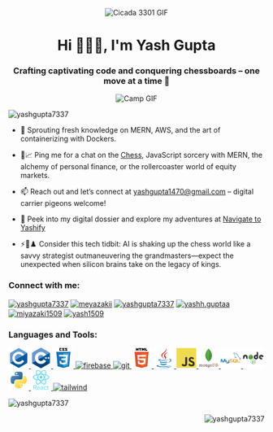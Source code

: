 <!--banner-->
<p align="center">
  <img src="https://uploads-ssl.webflow.com/5993aad954d02c0001d7b10b/6009e6939c69e6d10af36369_BThumb_Cicada_1.gif" alt="Cicada 3301 GIF">
</p>
<!--banner-->

<h1 align="center">Hi 🧑🏻‍💻, I'm Yash Gupta</h1>
<h3 align="center">Crafting captivating code and conquering chessboards – one move at a time 🚀</h3>

<!-- icon start -->
<p align="center">
  <img src="https://user-images.githubusercontent.com/74038190/213866269-5d00981c-7c98-46d7-8a8e-16f462f15227.gif" alt="Camp GIF">
</p>
<!-- icon end -->

<p align="left"> <img src="https://komarev.com/ghpvc/?username=yashgupta7337&label=Profile%20views&color=0e75b6&style=flat" alt="yashgupta7337" /> </p>


- 🌱 Sprouting fresh knowledge on MERN, AWS, and the art of containerizing with Dockers.

- 💬📈 Ping me for a chat on the [Chess](https://www.chess.com/member/docdelta), JavaScript sorcery with MERN, the alchemy of personal finance, or the rollercoaster world of equity markets.

- 📫 Reach out and let’s connect at yashgupta1470@gmail.com – digital carrier pigeons welcome!

- 📄 Peek into my digital dossier and explore my adventures at [Navigate to Yashify](https://yashify-dev.netlify.app/)

- ⚡🧠♟️ Consider this tech tidbit: AI is shaking up the chess world like a savvy strategist outmaneuvering the grandmasters—expect the unexpected when silicon brains take on the legacy of kings. 

<h3 align="left">Connect with me:</h3>
<p align="left">
<a href="https://dev.to/yashgupta7337" target="blank"><img align="center" src="https://raw.githubusercontent.com/rahuldkjain/github-profile-readme-generator/master/src/images/icons/Social/devto.svg" alt="yashgupta7337" height="30" width="40" /></a>
<a href="https://twitter.com/meyazakii" target="blank"><img align="center" src="https://raw.githubusercontent.com/rahuldkjain/github-profile-readme-generator/master/src/images/icons/Social/twitter.svg" alt="meyazakii" height="30" width="40" /></a>
<a href="https://www.linkedin.com/in/yashgupta7337/" target="blank"><img align="center" src="https://raw.githubusercontent.com/rahuldkjain/github-profile-readme-generator/master/src/images/icons/Social/linked-in-alt.svg" alt="yashgupta7337" height="30" width="40" /></a>
<a href="https://instagram.com/yashh.guptaa" target="blank"><img align="center" src="https://raw.githubusercontent.com/rahuldkjain/github-profile-readme-generator/master/src/images/icons/Social/instagram.svg" alt="yashh.guptaa" height="30" width="40" /></a>
<a href="https://www.leetcode.com/miyazaki1509" target="blank"><img align="center" src="https://raw.githubusercontent.com/rahuldkjain/github-profile-readme-generator/master/src/images/icons/Social/leet-code.svg" alt="miyazaki1509" height="30" width="40" /></a>
<a href="https://discord.gg/yash1509" target="blank"><img align="center" src="https://raw.githubusercontent.com/rahuldkjain/github-profile-readme-generator/master/src/images/icons/Social/discord.svg" alt="yash1509" height="30" width="40" /></a>
</p>

<h3 align="left">Languages and Tools:</h3>
<p align="left"> <a href="https://www.cprogramming.com/" target="_blank" rel="noreferrer"> <img src="https://raw.githubusercontent.com/devicons/devicon/master/icons/c/c-original.svg" alt="c" width="40" height="40"/> </a> <a href="https://www.w3schools.com/cpp/" target="_blank" rel="noreferrer"> <img src="https://raw.githubusercontent.com/devicons/devicon/master/icons/cplusplus/cplusplus-original.svg" alt="cplusplus" width="40" height="40"/> </a> <a href="https://www.w3schools.com/css/" target="_blank" rel="noreferrer"> <img src="https://raw.githubusercontent.com/devicons/devicon/master/icons/css3/css3-original-wordmark.svg" alt="css3" width="40" height="40"/> </a> <a href="https://firebase.google.com/" target="_blank" rel="noreferrer"> <img src="https://www.vectorlogo.zone/logos/firebase/firebase-icon.svg" alt="firebase" width="40" height="40"/> </a> <a href="https://git-scm.com/" target="_blank" rel="noreferrer"> <img src="https://www.vectorlogo.zone/logos/git-scm/git-scm-icon.svg" alt="git" width="40" height="40"/> </a> <a href="https://www.w3.org/html/" target="_blank" rel="noreferrer"> <img src="https://raw.githubusercontent.com/devicons/devicon/master/icons/html5/html5-original-wordmark.svg" alt="html5" width="40" height="40"/> </a> <a href="https://www.java.com" target="_blank" rel="noreferrer"> <img src="https://raw.githubusercontent.com/devicons/devicon/master/icons/java/java-original.svg" alt="java" width="40" height="40"/> </a> <a href="https://developer.mozilla.org/en-US/docs/Web/JavaScript" target="_blank" rel="noreferrer"> <img src="https://raw.githubusercontent.com/devicons/devicon/master/icons/javascript/javascript-original.svg" alt="javascript" width="40" height="40"/> </a> <a href="https://www.mongodb.com/" target="_blank" rel="noreferrer"> <img src="https://raw.githubusercontent.com/devicons/devicon/master/icons/mongodb/mongodb-original-wordmark.svg" alt="mongodb" width="40" height="40"/> </a> <a href="https://www.mysql.com/" target="_blank" rel="noreferrer"> <img src="https://raw.githubusercontent.com/devicons/devicon/master/icons/mysql/mysql-original-wordmark.svg" alt="mysql" width="40" height="40"/> </a> <a href="https://nodejs.org" target="_blank" rel="noreferrer"> <img src="https://raw.githubusercontent.com/devicons/devicon/master/icons/nodejs/nodejs-original-wordmark.svg" alt="nodejs" width="40" height="40"/> </a> <a href="https://www.python.org" target="_blank" rel="noreferrer"> <img src="https://raw.githubusercontent.com/devicons/devicon/master/icons/python/python-original.svg" alt="python" width="40" height="40"/> </a> <a href="https://reactjs.org/" target="_blank" rel="noreferrer"> <img src="https://raw.githubusercontent.com/devicons/devicon/master/icons/react/react-original-wordmark.svg" alt="react" width="40" height="40"/> </a> <a href="https://tailwindcss.com/" target="_blank" rel="noreferrer"> <img src="https://www.vectorlogo.zone/logos/tailwindcss/tailwindcss-icon.svg" alt="tailwind" width="40" height="40"/> </a> </p>

<p>&nbsp;<img align="left" src="https://github-readme-stats.vercel.app/api?username=yashgupta7337&show_icons=true&theme=dark&title_color=0008ff&text_color=00b3ff&locale=en" alt="yashgupta7337" /></p>

<p><img align="right" src="https://github-readme-streak-stats.herokuapp.com/?user=yashgupta7337&theme=dark" alt="yashgupta7337" /></p>
